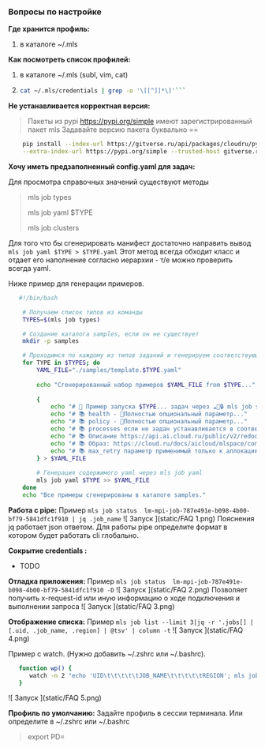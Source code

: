 ### Вопросы по настройке



**Где хранится профиль:**

1. в каталоге ~/.mls


**Как посмотреть список профилей:**

1. в каталоге ~/.mls (subl, vim, cat)
2. ```bash
   cat ~/.mls/credentials | grep -o '\[[^]]*\]'```
   
**Не устанавливается корректная версия:**

> Пакеты из pypi https://pypi.org/simple имеют зарегистрированный пакет mls
   Задавайте версию пакета буквально == 
```bash 
    pip install --index-url https://gitverse.ru/api/packages/cloudru/pypi/simple/ \
    --extra-index-url https://pypi.org/simple --trusted-host gitverse.ru mls==0.4.1
```



**Хочу иметь предзаполненный config.yaml для задач:**

Для просмотра справочных значений существуют методы 
> mls job types
>
> mls job yaml $TYPE
> 
> mls job clusters

Для того что бы сгенерировать манифест достаточно направить вывод `mls job yaml $TYPE > $TYPE.yaml`
Этот метод всегда обходит класс и отдает его наполнение согласно иерархии - т/е можно проверить всегда yaml.

Ниже пример для генерации примеров. 
```bash 
   #!/bin/bash

    # Получаем список типов из команды
    TYPES=$(mls job types)

    # Создание каталога samples, если он не существует
    mkdir -p samples

    # Проходимся по каждому из типов заданий и генерируем соответствующий файл YAML
    for TYPE in $TYPES; do
        YAML_FILE="./samples/template.$TYPE.yaml"
    
        echo "Сгенерированный набор примеров $YAML_FILE from $TYPE..."
    
        {
            echo "# 🤝 Пример запуска $TYPE... задач через ☁️👔🔒 mls job submit --config ./$YAML_FILE"
            echo "# 📚 health - 🚀Полностью опциональный параметр..."
            echo "# 📚 policy - 🚀Полностью опциональный параметр..."
            echo "# 📚 processes если не задан устанавливается в соответствии с gpu"
            echo "# 📚 Описание https://api.ai.cloud.ru/public/v2/redoc"
            echo "# 📚 Образ: https://cloud.ru/docs/aicloud/mlspace/concepts/environments__basic-images-list__jobs.html"
            echo "# 📚 max_retry параметр применимый только к аллокациям"
        } > $YAML_FILE
    
        # Генерация содержимого yaml через mls job yaml
        mls job yaml $TYPE >> $YAML_FILE
    done
    echo "Все примеры сгенерированы в каталоге samples."
```

**Работа с pipe:**
   Пример ```mls job status  lm-mpi-job-787e491e-b098-4b00-bf79-5841dfc1f910 | jq .job_name```
    ![ Запуск ](static/FAQ 1.png)
   Пояснения jq работает json ответом. Для работы pipe определите формат в котором будет работать cli глобально. 

**Сокрытие credentials :**
   * TODO

**Отладка приложения:**
   Пример ```mls job status  lm-mpi-job-787e491e-b098-4b00-bf79-5841dfc1f910 -D```
   ![ Запуск ](static/FAQ 2.png)
   Позволяет получить x-request-id или иную информацию о ходе подключения и выполнении запроса
   ![ Запуск ](static/FAQ 3.png)


**Отображение списка:**
   Пример ```mls job list --limit 3|jq -r '.jobs[] | [.uid, .job_name, .region] | @tsv' | column -t```
   ![ Запуск ](static/FAQ 4.png)

   Пример с watch. (Нужно добавить ~/.zshrc или ~/.bashrc).
   ```bash
      function wp() {
         watch -n 2 "echo 'UID\t\t\t\t\tJOB_NAME\t\t\t\t\tREGION'; mls job list --limit 3 --status Pending | jq -r '.jobs[] | [.uid, .job_name, .region] | @tsv' | column -t"
      }
   ```
   ![ Запуск ](static/FAQ 5.png)

**Профиль по умолчанию:**
   Задайте профиль в сессии терминала. Или определите в ~/.zshrc или ~/.bashrc
   > export PD=
